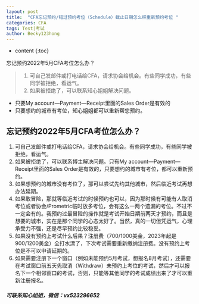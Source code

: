```yaml
---
layout: post
title:  "CFA忘记预约/错过预约考位（Schedule）截止日期怎么样重新预约考位 "
categories: CFA
tags: Test|考试
author: Becky123hong
---
```


* content
{:toc}


忘记预约2022年5月CFA考位怎么办？

> 1.	可自己发邮件或打电话给CFA，请求协会给机会。有些同学成功，有些同学被拒绝，看运气。  
> 2.	如果被拒绝了，可以联系知心姐姐解决问题。  
- 只要My account—Payment—Receipt里面的Sales Order是有效的  
- 只要想约的城市有考位，知心姐姐都可以重新帮您预约。



## 忘记预约2022年5月CFA考位怎么办？

1)	可自己发邮件或打电话给CFA，请求协会给机会。有些同学成功，有些同学被拒绝，看运气。  
2)	如果被拒绝了，可以联系博主解决问题。只有My account—Payment—Receipt里面的Sales Order是有效的，只要想约的城市有考位，都可以重新预约。  
3)	如果想预约的城市没有考位了，那可以尝试先约其他城市，然后临近考试再想办法延期。  
4)	如果敢冒险，那就等临近考试的时候预约也可以，因为那时候有可能有人取消考位或者协会/Prometric临时放多考位，会有这么一两个遗漏的考位。不过不一定会有的。我预约过最冒险的操作就是考试开始日期前两天才预约，而且是想要的城市，实在是那个同学的心态太好了。当然，真的一切但凭运气，心理承受力不强，还是尽早预约比较稳妥。  
5)	如果没有预约上考试什么后果？注册费（700/1000美金，2023年起是900/1200美金）全打水漂了，下次考试需要重新缴纳注册费。没有预约上考位是不可以申请延期的。  
6)	如果需要注册下一个窗口（例如未能预约5月考试，想报名8月考试），还需要在考试窗口前五天先取消（Withdraw）未预约上考位的考试，然后才可以报名下一个相邻窗口的考试，否则，只能等其他同学的考试成绩出来了才可以重新注册报名。


#####  可联系知心姐姐，微信：vx523296652
 

